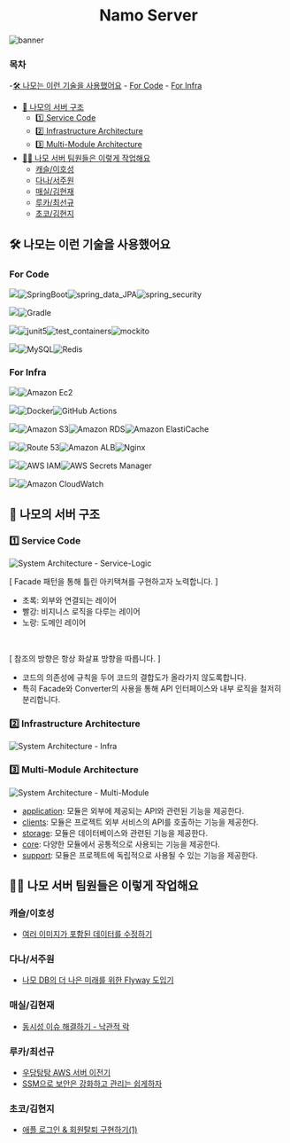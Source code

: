 <div align="center">

# Namo Server

</div>

![banner](/docs/image/ios_header1_basic.jpg)

### 목차
-[🛠️ 나모는 이런 기술을 사용했어요](#-나모는-이런-기술을-사용했어요)
    - [For Code](#for-code)
    - [For Infra](#for-infra)
- [🔎 나모의 서버 구조](#-나모의-서버-구조)
    - [1️⃣ Service Code](#1-service-code)
    - [2️⃣ Infrastructure Architecture](#2-infrastructure-architecture)
    - [3️⃣ Multi-Module Architecture](#3-multi-module-architecture)
- [✍🏻 나모 서버 팀원들은 이렇게 작업해요](#-나모-서버-팀원들은-이렇게-작업해요)
    - [캐슬/이호성](#캐슬이호성)
    - [다나/서주원](#다나서주원)
    - [매실/김현재](#매실김현재)
    - [루카/최선규](#루카최선규)
    - [초코/김현지](#초코김현지)


## 🛠️ 나모는 이런 기술을 사용했어요

### For Code

<img src="https://img.shields.io/badge/Framework-555555?style=for-the-badge">![SpringBoot](https://img.shields.io/badge/springboot-%236DB33F.svg?style=for-the-badge&logo=springboot&logoColor=white)![spring_data_JPA](https://img.shields.io/badge/spring_data_JPA-%236DB33F?style=for-the-badge&logo=databricks&logoColor=white)![spring_security](https://img.shields.io/badge/spring_security-%236DB33F.svg?style=for-the-badge&logo=springsecurity&logoColor=white)

<img src="https://img.shields.io/badge/build-555555?style=for-the-badge">![Gradle](https://img.shields.io/badge/Gradle-02303A.svg?style=for-the-badge&logo=Gradle&logoColor=white)

<img src="https://img.shields.io/badge/Test-555555?style=for-the-badge">![junit5](https://img.shields.io/badge/junit5-25A162?style=for-the-badge&logo=junit5&logoColor=white)![test_containers](https://img.shields.io/badge/test_containers-328ba3?style=for-the-badge&logo=reasonstudios&logoColor=white)![mockito](https://img.shields.io/badge/mockito-DA383E?style=for-the-badge&logo=mockito&logoColor=white)

<img src="https://img.shields.io/badge/Database-555555?style=for-the-badge">![MySQL](https://img.shields.io/badge/mysql-4479A1.svg?style=for-the-badge&logo=mysql&logoColor=white)![Redis](https://img.shields.io/badge/redis-%23DD0031.svg?style=for-the-badge&logo=redis&logoColor=white)

### For Infra

<img src="https://img.shields.io/badge/Computing-555555?style=for-the-badge">![Amazon Ec2](https://img.shields.io/badge/amazon_ec2-FF9900.svg?style=for-the-badge&logo=amazonec2&logoColor=white)

<img src="https://img.shields.io/badge/CI/CD-555555?style=for-the-badge">![Docker](https://img.shields.io/badge/docker-%230db7ed.svg?style=for-the-badge&logo=docker&logoColor=white)![GitHub Actions](https://img.shields.io/badge/github%20actions-%232671E5.svg?style=for-the-badge&logo=githubactions&logoColor=white)

<img src="https://img.shields.io/badge/Data_Storage-555555?style=for-the-badge">![Amazon S3](https://img.shields.io/badge/AWS_S3-569A31.svg?style=for-the-badge&logo=amazons3&logoColor=white)![Amazon RDS](https://img.shields.io/badge/amazon_RDS-527FFF.svg?style=for-the-badge&logo=amazonrds&logoColor=white)![Amazon ElastiCache](https://img.shields.io/badge/amazon_elasticache-C925D1.svg?style=for-the-badge&logo=amazonelasticache&logoColor=white)

<img src="https://img.shields.io/badge/Networking-555555?style=for-the-badge">![Route 53](https://img.shields.io/badge/amazon_rount_53-8C4FFF.svg?style=for-the-badge&logo=amazonroute53&logoColor=white)![Amazon ALB](https://img.shields.io/badge/amazon_alb-8C4FFF.svg?style=for-the-badge&logo=awselasticloadbalancing&logoColor=white)![Nginx](https://img.shields.io/badge/nginx-%23009639.svg?style=for-the-badge&logo=nginx&logoColor=white)

<img src="https://img.shields.io/badge/Security-555555?style=for-the-badge">![AWS IAM](https://img.shields.io/badge/aws_iam-FF9900.svg?style=for-the-badge&logo=amazoniam&logoColor=white)![AWS Secrets Manager](https://img.shields.io/badge/aws_secrets_manager-DD344C?style=for-the-badge&logo=awssecretsmanager&logoColor=white)

<img src="https://img.shields.io/badge/Monitoring-555555?style=for-the-badge">![Amazon CloudWatch](https://img.shields.io/badge/amazon_cloudwatch-FF4F8B.svg?style=for-the-badge&logo=amazoncloudwatch&logoColor=white)

## 🔎 나모의 서버 구조

### 1️⃣ Service Code

![System Architecture - Service-Logic](https://github.com/Namo-Mongmong/Server/assets/98688494/0ce16cb3-e2a7-45d9-afae-311c3b080a5b)

[ Facade 패턴을 통해 틀린 아키택쳐를 구현하고자 노력합니다. ]

- 초록: 외부와 연결되는 레이어
- 빨강: 비지니스 로직을 다루는 레이어
- 노랑: 도메인 레이어

<br>

[ 참조의 방향은 항상 화살표 방향을 따릅니다. ]

- 코드의 의존성에 규칙을 두어 코드의 결합도가 올라가지 않도록합니다.
- 특히 Facade와 Converter의 사용을 통해 API 인터페이스와 내부 로직을 철저히 분리합니다.

### 2️⃣ Infrastructure Architecture

![System Architecture - Infra](https://github.com/Namo-log/Server/assets/98688494/f10b18b7-44d2-4268-a201-c52f1f1a59c8)

### 3️⃣ Multi-Module Architecture

![System Architecture - Multi-Module](https://github.com/Namo-log/Server/assets/98688494/2f52032f-35c2-42cf-859f-f9a95e156cfe)

- [application](./application/README.md): 모듈은 외부에 제공되는 API와 관련된 기능을 제공한다.
- [clients](./clients/README.md): 모듈은 프로젝트 외부 서비스의 API를 호출하는 기능을 제공한다.
- [storage](./storage/README.md): 모듈은 데이터베이스와 관련된 기능을 제공한다.
- [core](./core/README.md): 다양한 모듈에서 공통적으로 사용되는 기능을 제공한다.
- [support](./support/README.md): 모듈은 프로젝트에 독립적으로 사용될 수 있는 기능을 제공한다.

## ✍🏻 나모 서버 팀원들은 이렇게 작업해요

### 캐슬/이호성

- [여러 이미지가 포함된 데이터를 수정하기](https://namo-log.vercel.app/server-editing-image)

### 다나/서주원

- [나모 DB의 더 나은 미래를 위한 Flyway 도입기](https://namo-log.vercel.app/server-using-flyway)

### 매실/김현재

- [동시성 이슈 해결하기 - 낙관적 락](https://namo-log.vercel.app/server-synchronized-db)

### 루카/최선규

- [우당탕탕 AWS 서버 이전기](https://namo-log.vercel.app/server-transfer-on-aws)
- [SSM으로 보안은 강화하고 관리는 쉽게하자](https://namo-log.vercel.app/bastion-host-to-ssm)

### 초코/김현지

- [애플 로그인 & 회원탈퇴 구현하기(1)](https://namo-log.vercel.app/server-apple-1)
